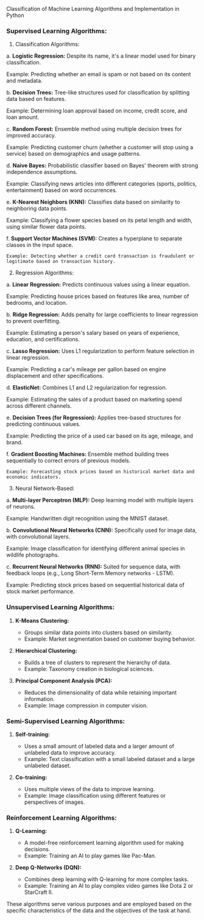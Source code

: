 Classification of Machine Learning Algorithms and Implementation in Python

### Supervised Learning Algorithms:
1. Classification Algorithms:

a. **Logistic Regression:** Despite its name, it's a linear model used for binary classification.

   Example: Predicting whether an email is spam or not based on its content and metadata.

b. **Decision Trees:** Tree-like structures used for classification by splitting data based on features.

   Example: Determining loan approval based on income, credit score, and loan amount.

c. **Random Forest:** Ensemble method using multiple decision trees for improved accuracy.

   Example: Predicting customer churn (whether a customer will stop using a service) based on demographics and usage patterns.

d. **Naive Bayes:** Probabilistic classifier based on Bayes' theorem with strong independence assumptions.

   Example: Classifying news articles into different categories (sports, politics, entertainment) based on word occurrences.

e. **K-Nearest Neighbors (KNN):** Classifies data based on similarity to neighboring data points.

   Example: Classifying a flower species based on its petal length and width, using similar flower data points.

f. **Support Vector Machines (SVM):** Creates a hyperplane to separate classes in the input space.

    Example: Detecting whether a credit card transaction is fraudulent or legitimate based on transaction history.

2. Regression Algorithms:

a. **Linear Regression:** Predicts continuous values using a linear equation.

   Example: Predicting house prices based on features like area, number of bedrooms, and location.

b. **Ridge Regression:** Adds penalty for large coefficients to linear regression to prevent overfitting.

   Example: Estimating a person's salary based on years of experience, education, and certifications.

c. **Lasso Regression:** Uses L1 regularization to perform feature selection in linear regression.

   Example: Predicting a car's mileage per gallon based on engine displacement and other specifications.

d. **ElasticNet:** Combines L1 and L2 regularization for regression.

   Example: Estimating the sales of a product based on marketing spend across different channels.

e. **Decision Trees (for Regression):** Applies tree-based structures for predicting continuous values.

   Example: Predicting the price of a used car based on its age, mileage, and brand.

f. **Gradient Boosting Machines:** Ensemble method building trees sequentially to correct errors of previous models.

    Example: Forecasting stock prices based on historical market data and economic indicators.

3. Neural Network-Based:

a. **Multi-layer Perceptron (MLP):** Deep learning model with multiple layers of neurons.

   Example: Handwritten digit recognition using the MNIST dataset.

b. **Convolutional Neural Networks (CNN):** Specifically used for image data, with convolutional layers.

   Example: Image classification for identifying different animal species in wildlife photographs.

c. **Recurrent Neural Networks (RNN):** Suited for sequence data, with feedback loops (e.g., Long Short-Term Memory networks - LSTM).

   Example: Predicting stock prices based on sequential historical data of stock market performance.

### Unsupervised Learning Algorithms:
1. **K-Means Clustering:**
   - Groups similar data points into clusters based on similarity.
   - Example: Market segmentation based on customer buying behavior.

2. **Hierarchical Clustering:**
   - Builds a tree of clusters to represent the hierarchy of data.
   - Example: Taxonomy creation in biological sciences.

3. **Principal Component Analysis (PCA):**
   - Reduces the dimensionality of data while retaining important information.
   - Example: Image compression in computer vision.

### Semi-Supervised Learning Algorithms:
1. **Self-training:**
   - Uses a small amount of labeled data and a larger amount of unlabeled data to improve accuracy.
   - Example: Text classification with a small labeled dataset and a large unlabeled dataset.

2. **Co-training:**
   - Uses multiple views of the data to improve learning.
   - Example: Image classification using different features or perspectives of images.

### Reinforcement Learning Algorithms:
1. **Q-Learning:**
   - A model-free reinforcement learning algorithm used for making decisions.
   - Example: Training an AI to play games like Pac-Man.

2. **Deep Q-Networks (DQN):**
   - Combines deep learning with Q-learning for more complex tasks.
   - Example: Training an AI to play complex video games like Dota 2 or StarCraft II.

These algorithms serve various purposes and are employed based on the specific characteristics of the data and the objectives of the task at hand.
